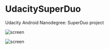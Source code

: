 # UdacitySuperDuo
Udacity Android Nanodegree: SuperDuo project

![screen](https://raw.github.com/jreyes/UdacitySuperDuo/master/Alexandria/art/device-2015-08-28-222959.png)

![screen](https://raw.github.com/jreyes/UdacitySuperDuo/master/FootballScores/art/device-2015-08-28-201155.png)